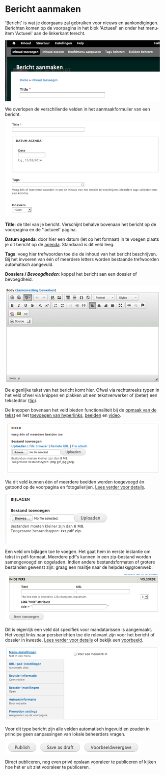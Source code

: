 # Bericht aanmaken

'Bericht' is wat je doorgaans zal gebruiken voor nieuws en aankondigingen. Berichten komen op de voorpagina in het blok 'Actueel' en onder het menu-item 'Actueel' aan de linkerkant terecht.

![](../beelden/bericht_aanmaken.png)

We overlopen de verschillende velden in  het aanmaakformulier van een bericht.

![](../beelden/bericht_aanmaken_1.png)

**Title**: de titel van je bericht. Verschijnt behalve bovenaan het bericht op de voorpagina en de ''actueel' pagina.

**Datum agenda**: door hier een datum (let op het formaat) in te voegen plaats je dit bericht op de [agenda](../faq_tips/agenda.md). Standaard is dit veld leeg.

**Tags**: voeg hier trefwoorden toe die de inhoud van het bericht beschrijven. Bij het invoeren van één of meerdere letters worden bestaande trefwoorden automatisch aangevuld.

**Dossiers / _Bevoegdheden_**: koppel het bericht aan een dossier of bevoegdheid.

![](../beelden/bericht_aanmaken_2.png)

De eigenlijke tekst van het bericht komt hier. Ofwel via rechtstreeks typen in het veld ofwel via knippen en plakken uit een tekstverwerker of (beter) een teksteditor ([tip](http://groenweb.be/helpdesk/knippen_en_plakken_vanuit_msword_geen_goed_idee)). 

De knoppen bovenaan het veld bieden functionaliteit bij de [opmaak van de tekst](./wysiwyg_editor.md) en het [toevoegen van hyperlinks](../faq_tips/links_toevoegen.md), [beelden](../faq_tips/beelden_toevoegen.md) en [video](../faq_tips/video_toevoegen.md).

![](../beelden/bericht_aanmaken_3.png)

Via dit veld kunnen één of meerdere beelden worden toegevoegd én getoond op de voorpagina en fotogallerijen. [Lees verder voor details](../faq_tips/beelden_toevoegen.md).

![](../beelden/bericht_aanmaken_4.png)

Een veld om bijlagen toe te voegen. Het gaat hem in eerste instantie om tekst in pdf-formaat. Meerdere pdf's kunnen in een zip-bestand worden samengevoegd en opgeladen. Indien andere bestandsformaten of grotere bestanden gewenst zijn: graag een mailtje naar de helpdesk@groenweb.

![](../beelden/bericht_aanmaken_5.png)

Dit is eigenlijk een veld dat specifiek voor mandatarissen is aangemaakt. Het voegt links naar persberichten toe die relevant zijn voor het bericht of dossier in kwestie. [Lees verder voor details](../extensies/pers_view.md) of bekijk een [voorbeeld](http://elkedecruynaere.be/pers).

![](../beelden/bericht_aanmaken_6.png)

Voor dit type bericht zijn alle velden automatisch ingevuld en zouden in principe geen aanpassingen van lokale beheerders vragen.

![](../beelden/bericht_aanmaken_7.png)

Direct publiceren, nog even privé opslaan vooraleer te publiceren of kijken hoe het er uit ziet vooraleer te publiceren.